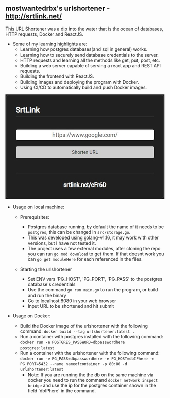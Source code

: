 ## mostwantedrbx's urlshortener - http://srtlink.net/

This URL Shortener was a dip into the water that is the ocean of databases, HTTP requests, Docker and ReactJS.

- Some of my learning highlights are:
    - Learning how postgres databases(and sql in general) works.
    - Learning how to securely send database credentials to the server.
    - HTTP requests and learning all the methods like get, put, post, etc.
    - Building a web server capable of serving a react app and REST API requests.
    - Building the frontend with ReactJS.
    - Building images and deploying the program with Docker.
    - Using CI/CD to automatically build and push Docker images.
    


![](screenshots/linkshortener.jpg)

- Usage on local machine:
    - Prerequisites:
        - Postgres database running, by default the name of it needs to be <code>postgres</code>, this can be changed in <code>src/storage.go</code>.
        - This was developed using golang-v1.16, it may work with other versions, but I have not tested it.
        - The project uses a few external modules, after cloning the repo you can run <code>go mod download</code> to get them. If that doesnt work you can <code>go get moduleHere</code> for each referenced in the files.

    - Starting the urlshortener
        - Set ENV vars 'PG_HOST', 'PG_PORT', 'PG_PASS' to the postgres database's credentials 
        - Use the command <code>go run main.go</code> to run the program, or build and run the binary
        - Go to localhost:8080 in your web browser
        - Input URL to be shortened and hit submit

- Usage on Docker:
    - Build the Docker image of the urlshortener with the following command: <code>docker build --tag urlshortener:latest .</code>
    - Run a container with postgres installed with the following command: <code>docker run -e POSTGRES_PASSWORD=dbpasswordhere postgres:latest</code>
    - Run a container with the urlshortener with the following command: <code>docker run -e PG_PASS=dbpasswordhere -e PG_HOST=dbIPhere -e PG_PORT=5432 --name nameofcontainer -p 80:80 -d urlshortener:latest</code>
        - Note: If you are running the the db on the same machine via docker you need to run the command <code>docker network inspect bridge</code> and use the ip for the postgres container shown in the field 'dbIPhere' in the command.